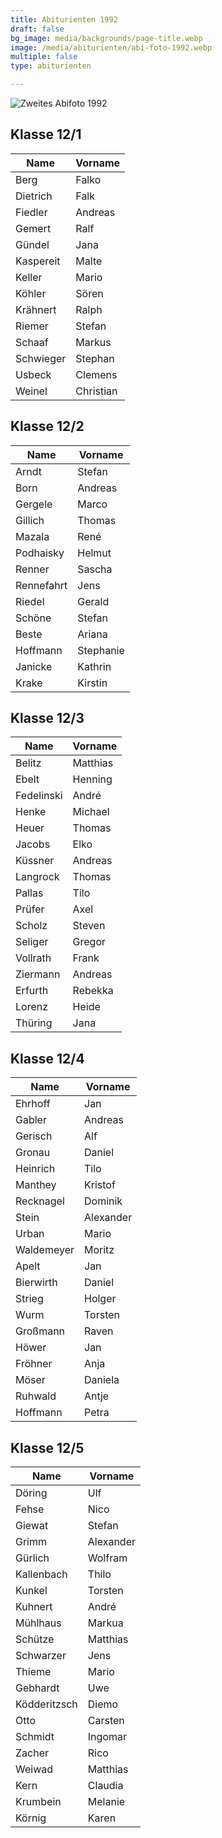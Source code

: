 ```yaml
---
title: Abiturienten 1992
draft: false
bg_image: media/backgrounds/page-title.webp
image: /media/abiturienten/abi-foto-1992.webp
multiple: false
type: abiturienten

---
```





![Zweites Abifoto 1992](/media/abiturienten/abi-foto-1992-2.webp)
## Klasse 12/1

|Name|Vorname|
|---|---|
|Berg|Falko|
|Dietrich|Falk|
|Fiedler|Andreas|
|Gemert|Ralf|
|Gündel|Jana|
|Kaspereit|Malte|
|Keller|Mario|
|Köhler|Sören|
|Krähnert|Ralph|
|Riemer|Stefan|
|Schaaf|Markus|
|Schwieger|Stephan|
|Usbeck|Clemens|
|Weinel|Christian|

## Klasse 12/2

|Name|Vorname|
|---|---|
|Arndt|Stefan|
|Born|Andreas|
|Gergele|Marco|
|Gillich|Thomas|
|Mazala|René|
|Podhaisky|Helmut|
|Renner|Sascha|
|Rennefahrt|Jens|
|Riedel|Gerald|
|Schöne|Stefan|
|Beste|Ariana|
|Hoffmann|Stephanie|
|Janicke|Kathrin|
|Krake|Kirstin|

## Klasse 12/3

|Name|Vorname|
|---|---|
|Belitz|Matthias|
|Ebelt|Henning|
|Fedelinski|André|
|Henke|Michael|
|Heuer|Thomas|
|Jacobs|Elko|
|Küssner|Andreas|
|Langrock|Thomas|
|Pallas|Tilo|
|Prüfer|Axel|
|Scholz|Steven|
|Seliger|Gregor|
|Vollrath|Frank|
|Ziermann|Andreas|
|Erfurth|Rebekka|
|Lorenz|Heide|
|Thüring|Jana|

## Klasse 12/4

|Name|Vorname|
|---|---|
|Ehrhoff|Jan|
|Gabler|Andreas|
|Gerisch|Alf|
|Gronau|Daniel|
|Heinrich|Tilo|
|Manthey|Kristof|
|Recknagel|Dominik|
|Stein|Alexander|
|Urban|Mario|
|Waldemeyer|Moritz|
|Apelt|Jan|
|Bierwirth|Daniel|
|Strieg|Holger|
|Wurm|Torsten|
|Großmann|Raven|
|Höwer|Jan|
|Fröhner|Anja|
|Möser|Daniela|
|Ruhwald|Antje|
|Hoffmann|Petra|

## Klasse 12/5

|Name|Vorname|
|---|---|
|Döring|Ulf|
|Fehse|Nico|
|Giewat|Stefan|
|Grimm|Alexander|
|Gürlich|Wolfram|
|Kallenbach|Thilo|
|Kunkel|Torsten|
|Kuhnert|André|
|Mühlhaus|Markua|
|Schütze|Matthias|
|Schwarzer|Jens|
|Thieme|Mario|
|Gebhardt|Uwe|
|Ködderitzsch|Diemo|
|Otto|Carsten|
|Schmidt|Ingomar|
|Zacher|Rico|
|Weiwad|Matthias|
|Kern|Claudia|
|Krumbein|Melanie|
|Körnig|Karen|




